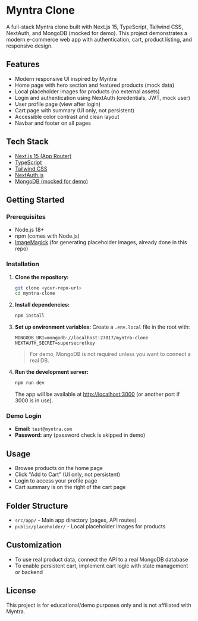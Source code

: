 # Myntra Clone

A full-stack Myntra clone built with Next.js 15, TypeScript, Tailwind CSS, NextAuth, and MongoDB (mocked for demo). This project demonstrates a modern e-commerce web app with authentication, cart, product listing, and responsive design.

## Features
- Modern responsive UI inspired by Myntra
- Home page with hero section and featured products (mock data)
- Local placeholder images for products (no external assets)
- Login and authentication using NextAuth (credentials, JWT, mock user)
- User profile page (view after login)
- Cart page with summary (UI only, not persistent)
- Accessible color contrast and clean layout
- Navbar and footer on all pages

## Tech Stack
- [Next.js 15 (App Router)](https://nextjs.org/)
- [TypeScript](https://www.typescriptlang.org/)
- [Tailwind CSS](https://tailwindcss.com/)
- [NextAuth.js](https://next-auth.js.org/)
- [MongoDB (mocked for demo)](https://www.mongodb.com/)

## Getting Started

### Prerequisites
- Node.js 18+
- npm (comes with Node.js)
- [ImageMagick](https://imagemagick.org/) (for generating placeholder images, already done in this repo)

### Installation
1. **Clone the repository:**
   ```bash
   git clone <your-repo-url>
   cd myntra-clone
   ```
2. **Install dependencies:**
   ```bash
   npm install
   ```
3. **Set up environment variables:**
   Create a `.env.local` file in the root with:
   ```env
   MONGODB_URI=mongodb://localhost:27017/myntra-clone
   NEXTAUTH_SECRET=supersecretkey
   ```
   > For demo, MongoDB is not required unless you want to connect a real DB.

4. **Run the development server:**
   ```bash
   npm run dev
   ```
   The app will be available at [http://localhost:3000](http://localhost:3000) (or another port if 3000 is in use).

### Demo Login
- **Email:** `test@myntra.com`
- **Password:** any (password check is skipped in demo)

## Usage
- Browse products on the home page
- Click "Add to Cart" (UI only, not persistent)
- Login to access your profile page
- Cart summary is on the right of the cart page

## Folder Structure
- `src/app/` - Main app directory (pages, API routes)
- `public/placeholder/` - Local placeholder images for products

## Customization
- To use real product data, connect the API to a real MongoDB database
- To enable persistent cart, implement cart logic with state management or backend

## License
This project is for educational/demo purposes only and is not affiliated with Myntra.
